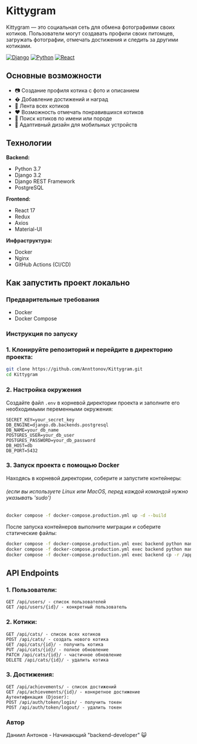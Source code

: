 # Kittygram

Kittygram — это социальная сеть для обмена фотографиями своих котиков. 
Пользователи могут создавать профили своих питомцев, загружать фотографии, 
отмечать достижения и следить за другими котиками.

[![Django](https://img.shields.io/badge/Django-3.2-green)](https://www.djangoproject.com/)
[![Python](https://img.shields.io/badge/Python-3.7-blue)](https://www.python.org/)
[![React](https://img.shields.io/badge/React-17.0-red)](https://reactjs.org/)

## Основные возможности

- 📷 Создание профиля котика с фото и описанием
- � Добавление достижений и наград
- 👀 Лента всех котиков
- ❤️ Возможность отмечать понравившихся котиков
- 🔎 Поиск котиков по имени или породе
- 📱 Адаптивный дизайн для мобильных устройств

## Технологии

**Backend:**
- Python 3.7
- Django 3.2
- Django REST Framework
- PostgreSQL

**Frontend:**
- React 17
- Redux
- Axios
- Material-UI

**Инфраструктура:**
- Docker
- Nginx
- GitHub Actions (CI/CD)

## Как запустить проект локально

### Предварительные требования
- Docker
- Docker Compose

### Инструкция по запуску

### 1. Клонируйте репозиторий и перейдите в директорию проекта:
```bash
git clone https://github.com/Annttonov/Kittygram.git
cd Kittygram
```
### 2. Настройка окружения

Создайте файл `.env` в корневой директории проекта и заполните его необходимыми переменными окружения:

```env
SECRET_KEY=your_secret_key
DB_ENGINE=django.db.backends.postgresql
DB_NAME=your_db_name
POSTGRES_USER=your_db_user
POSTGRES_PASSWORD=your_db_password
DB_HOST=db
DB_PORT=5432
```

### 3. Запуск проекта с помощью Docker

Находясь в корневой директории, соберите и запустите контейнеры:
###### (если вы используете Linux или MacOS, перед каждой командой нужно указывать 'sudo')

```bash
docker compose -f docker-compose.production.yml up -d --build
```

После запуска контейнеров выполните миграции и соберите статические файлы:

```bash
docker compose -f docker-compose.production.yml exec backend python manage.py migrate
docker compose -f docker-compose.production.yml exec backend python manage.py collectstatic
docker compose -f docker-compose.production.yml exec backend cp -r /app/collected_static/. /backend_static/static/
```

## API Endpoints

### 1. Пользователи:
```
GET /api/users/ - список пользователей
GET /api/users/{id}/ - конкретный пользователь
```
### 2. Котики:
```
GET /api/cats/ - список всех котиков
POST /api/cats/ - создать нового котика
GET /api/cats/{id}/ - получить котика
PUT /api/cats/{id}/ - полное обновление
PATCH /api/cats/{id}/ - частичное обновление
DELETE /api/cats/{id}/ - удалить котика
```

### 3. Достижения:
```
GET /api/achievements/ - список достижений
GET /api/achievements/{id}/ - конкретное достижение
Аутентификация (Djoser):
POST /api/auth/token/login/ - получить токен
POST /api/auth/token/logout/ - удалить токен
```

### Автор
Даниил Антонов - Начинающий "backend-developer" 😺
